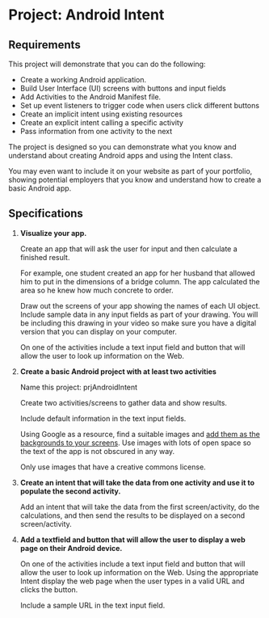 # Project: Android Intent

## Requirements
This project will demonstrate that you can do the following:
   * Create a working Android application.
   * Build User Interface (UI) screens with buttons and input fields
   * Add Activities to the Android Manifest file.
   * Set up event listeners to trigger code when users click different buttons
   * Create an implicit intent using existing resources
   * Create an explicit intent calling a specific activity
   * Pass information from one activity to the next

The project is designed so you can demonstrate what you know and
understand about creating Android apps and using the Intent class.

You may even want to include it on your website as part of your
portfolio, showing potential employers that you know and understand
how to create a basic Android app.

## Specifications
1. **Visualize your app.**

   Create an app that will ask the user for input and then calculate a finished result.

   For example, one student created an app for her husband that allowed him to put in the dimensions of a bridge column. The app calculated the area so he knew how much concrete to order.

   Draw out the screens of your app showing the names of each UI object. Include sample data in any input fields as part of your drawing. You will be including this drawing in your video so make sure you have a digital version that you can display on your computer.

   On one of the activities include a text input field and button that will allow the user to look up information on the Web.
2. **Create a basic Android project with at least two activities**

   Name this project: prjAndroidIntent

   Create two activities/screens to gather data and show results.

   Include default information in the text input fields.

   Using Google as a resource, find a suitable images and [add them as the backgrounds to your screens](http://stackoverflow.com/questions/16135984/full-screen-background-imagein-an-activity). Use images with lots of open space so the text of the app is not obscured in any way.

   Only use images that have a creative commons license.

3. **Create an intent that will take the data from one activity and use it to populate the second activity.**

   Add an intent that will take the data from the first screen/activity, do the calculations, and then send the results to be displayed on a second screen/activity.

4. **Add a textfield and button that will allow the user to display a web page on their Android device.**

   On one of the activities include a text input field and button that will allow the user to look up information on the Web. Using the appropriate Intent display the web page when the user types in a valid URL and clicks the button.

   Include a sample URL in the text input field.